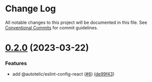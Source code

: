 # Change Log

All notable changes to this project will be documented in this file.
See [Conventional Commits](https://conventionalcommits.org) for commit guidelines.

# [0.2.0](https://github.com/autotelic/lint-configs/compare/v0.1.1...v0.2.0) (2023-03-22)


### Features

* add @autotelic/eslint-config-react ([#6](https://github.com/autotelic/lint-configs/issues/6)) ([de99f43](https://github.com/autotelic/lint-configs/commit/de99f4323ae8f5e4c557332b8ace9404e79e2f9c))
